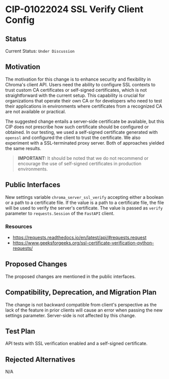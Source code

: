 # CIP-01022024 SSL Verify Client Config

## Status

Current Status: `Under Discussion`

## Motivation

The motivation for this change is to enhance security and flexibility in Chroma's client API. Users need the ability to
configure SSL contexts to trust custom CA certificates or self-signed certificates, which is not straightforward with
the current setup. This capability is crucial for organizations that operate their own CA or for developers who need to
test their applications in environments where certificates from a recognized CA are not available or practical.

The suggested change entails a server-side certificate be available, but this CIP does not prescribe how such
certificate should be configured or obtained. In our testing, we used a self-signed certificate generated with
`openssl` and configured the client to trust the certificate. We also experiment with a SSL-terminated proxy server.
Both of approaches yielded the same results.

> **IMPORTANT:** It should be noted that we do not recommend or encourage the use of self-signed certificates in
> production environments.

## Public Interfaces

New settings variable `chroma_server_ssl_verify` accepting either a boolean or a path to a certificate file. If the
value is a path to a certificate file, the file will be used to verify the server's certificate. The value is passed
as `verify` parameter to `requests.Session` of the `FastAPI` client.

### Resources

- https://requests.readthedocs.io/en/latest/api/#requests.request
- https://www.geeksforgeeks.org/ssl-certificate-verification-python-requests/

## Proposed Changes

The proposed changes are mentioned in the public interfaces.

## Compatibility, Deprecation, and Migration Plan

The change is not backward compatible from client's perspective as the lack of the feature in prior clients will cause
an error when passing the new settings parameter. Server-side is not affected by this change.

## Test Plan

API tests with SSL verification enabled and a self-signed certificate.

## Rejected Alternatives

N/A
